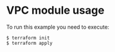 # VPC module usage

To run this example you need to execute:

```hcl
$ terraform init
$ terraform apply
```
